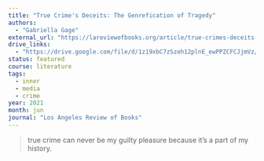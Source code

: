 ```yaml
---
title: "True Crime's Deceits: The Genrefication of Tragedy"
authors:
  - "Gabriella Gage"
external_url: "https://lareviewofbooks.org/article/true-crimes-deceits-the-genrefication-of-tragedy/"
drive_links:
  - "https://drive.google.com/file/d/1z19xbC7zSzeh12plnE_ewPPZCFCJjmVz/view?usp=drivesdk"
status: featured
course: literature
tags:
  - inner
  - media
  - crime
year: 2021
month: jun
journal: "Los Angeles Review of Books"
---
```


> true crime can never be my guilty pleasure because it’s a part of my history.
